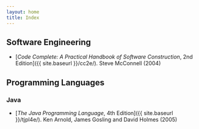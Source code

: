 ```yaml
---
layout: home
title: Index
---
```


## Software Engineering

- [*Code Complete: A Practical Handbook of Software Construction*, 2nd Edition]({{ site.baseurl }}/cc2e/). Steve McConnell (2004)

## Programming Languages

### Java

- [*The Java Programming Language*, 4th Edition]({{ site.baseurl }}/tjpl4e/). Ken Arnold, James Gosling and David Holmes (2005)
